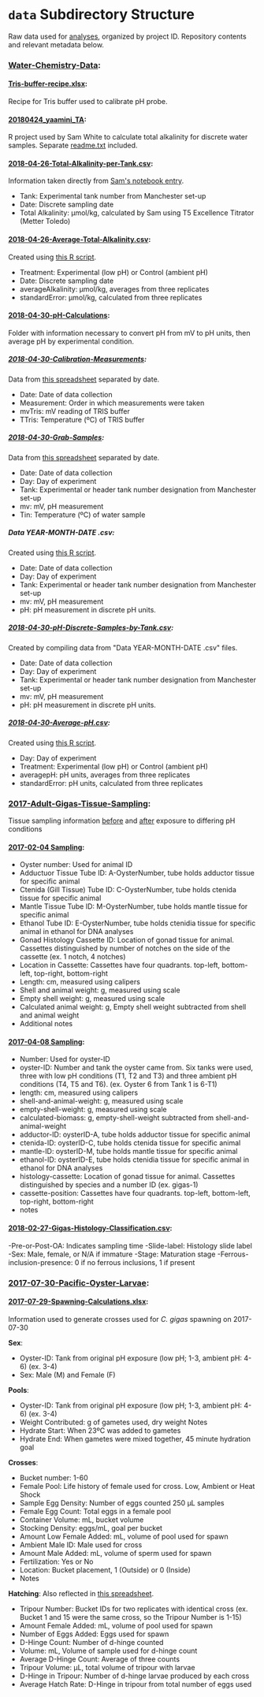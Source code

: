 # `data` Subdirectory Structure

Raw data used for [analyses](https://github.com/RobertsLab/project-oyster-oa/tree/master/analyses), organized by project ID. Repository contents and relevant metadata below.

### **[Water-Chemistry-Data](https://github.com/RobertsLab/paper-gigas-early-gametogenic-exposure/tree/master/data/Water-Chemistry-Data)**: 

#### **[Tris-buffer-recipe.xlsx](https://github.com/RobertsLab/paper-gigas-early-gametogenic-exposure/blob/master/data/Water-Chemistry-Data/Tris-buffer-recipe.xlsx)**:
Recipe for Tris buffer used to calibrate pH probe.

#### **[20180424_yaamini_TA](https://github.com/RobertsLab/paper-gigas-early-gametogenic-exposure/tree/master/data/Water-Chemistry-Data/20180424_yaamini_TA)**:

R project used by Sam White to calculate total alkalinity for discrete water samples. Separate [readme.txt](https://github.com/RobertsLab/paper-gigas-early-gametogenic-exposure/blob/master/data/Water-Chemistry-Data/20180424_yaamini_TA/readme.txt) included.

#### **[2018-04-26-Total-Alkalinity-per-Tank.csv](https://github.com/RobertsLab/project-oyster-oa/blob/master/data/Manchester/Water-Chemistry-Data/2018-04-26-Total-Alkalinity-per-Tank.csv)**:
Information taken directly from [Sam's notebook entry](http://onsnetwork.org/kubu4/2018/04/24/total-alkalinity-calculations-yaaminis-ocean-chemistry-samples/).

- Tank: Experimental tank number from Manchester set-up
- Date: Discrete sampling date
- Total Alkalinity: µmol/kg, calculated by Sam using T5 Excellence Titrator (Metter Toledo)

#### **[2018-04-26-Average-Total-Alkalinity.csv](https://github.com/RobertsLab/project-oyster-oa/blob/master/data/Manchester/Water-Chemistry-Data/2018-04-26-Average-Total-Alkalinity.csv)**:
Created using [this R script](https://github.com/RobertsLab/paper-gigas-early-gametogenic-exposure/blob/master/data/Water-Chemistry-Data/2018-04-26-Total-Alkalinity-Average-Calculations.R).

- Treatment: Experimental (low pH) or Control (ambient pH)
- Date: Discrete sampling date
- averageAlkalinity: µmol/kg, averages from three replicates
- standardError: µmol/kg, calculated from three replicates

#### **[2018-04-30-pH-Calculations](https://github.com/RobertsLab/paper-gigas-early-gametogenic-exposure/tree/master/data/Water-Chemistry-Data/2018-04-30-pH-Calculations)**:
Folder with information necessary to convert pH from mV to pH units, then average pH by experimental condition.

##### **[2018-04-30-Calibration-Measurements](https://github.com/RobertsLab/paper-gigas-early-gametogenic-exposure/tree/master/data/Water-Chemistry-Data/2018-04-30-pH-Calculations/2018-04-30-Calibration-Measurements)**:
Data from [this spreadsheet](https://github.com/RobertsLab/paper-gigas-early-gametogenic-exposure/blob/master/data/Water-Chemistry-Data/2018-04-30-pH-Calculations/2018-04-30-Manchester-Water-Chemistry-Data.xlsx) separated by date.

- Date: Date of data collection
- Measurement: Order in which measurements were taken
- mvTris: mV reading of TRIS buffer
- TTris: Temperature (ºC) of TRIS buffer

##### **[2018-04-30-Grab-Samples](https://github.com/RobertsLab/paper-gigas-early-gametogenic-exposure/tree/master/data/Water-Chemistry-Data/2018-04-30-pH-Calculations/2018-04-30-Grab-Samples)**:
Data from [this spreadsheet](https://github.com/RobertsLab/paper-gigas-early-gametogenic-exposure/blob/master/data/Water-Chemistry-Data/2018-04-30-pH-Calculations/2018-04-30-Manchester-Water-Chemistry-Data.xlsx) separated by date.

- Date: Date of data collection
- Day: Day of experiment
- Tank: Experimental or header tank number designation from Manchester set-up
- mv: mV, pH measurement
- Tin: Temperature (ºC) of water sample

##### **Data YEAR-MONTH-DATE .csv**:
Created using [this R script](https://github.com/RobertsLab/paper-gigas-early-gametogenic-exposure/blob/master/data/Water-Chemistry-Data/2018-04-30-pH-Calculations/2018-04-30-pH-Data-mV-Conversion.R).

- Date: Date of data collection
- Day: Day of experiment
- Tank: Experimental or header tank number designation from Manchester set-up
- mv: mV, pH measurement
- pH: pH measurement in discrete pH units.

##### **[2018-04-30-pH-Discrete-Samples-by-Tank.csv](https://github.com/RobertsLab/paper-gigas-early-gametogenic-exposure/blob/master/data/Water-Chemistry-Data/2018-04-30-pH-Calculations/2018-04-30-pH-Discrete-Samples-by-Tank.csv)**:
Created by compiling data from "Data YEAR-MONTH-DATE .csv" files.

- Date: Date of data collection
- Day: Day of experiment
- Tank: Experimental or header tank number designation from Manchester set-up
- mv: mV, pH measurement
- pH: pH measurement in discrete pH units.

##### **[2018-04-30-Average-pH.csv](https://github.com/RobertsLab/paper-gigas-early-gametogenic-exposure/blob/master/data/Water-Chemistry-Data/2018-04-30-pH-Calculations/2018-04-30-Average-pH.csv)**:
Created using [this R script](https://github.com/RobertsLab/paper-gigas-early-gametogenic-exposure/blob/master/data/Water-Chemistry-Data/2018-04-30-pH-Calculations/2018-04-30-pH-Average-Calculations.R).

- Day: Day of experiment
- Treatment: Experimental (low pH) or Control (ambient pH)
- averagepH: pH units, averages from three replicates
- standardError: pH units, calculated from three replicates

### **[2017-Adult-Gigas-Tissue-Sampling](https://github.com/RobertsLab/paper-gigas-early-gametogenic-exposure/tree/master/data/2017-Adult-Gigas-Tissue-Sampling)**: 
Tissue sampling information [before](https://github.com/RobertsLab/paper-gigas-early-gametogenic-exposure/tree/master/data/2017-Adult-Gigas-Tissue-Sampling/20170204-GigasTissueSamplingInformation.csv) and [after](https://github.com/RobertsLab/paper-gigas-early-gametogenic-exposure/tree/master/data/2017-Adult-Gigas-Tissue-Sampling/20170408-GigasTissueSamplingInformation.xlsx) exposure to differing pH conditions

#### **[2017-02-04 Sampling](https://github.com/RobertsLab/paper-gigas-early-gametogenic-exposure/blob/master/data/2017-Adult-Gigas-Tissue-Sampling/20170204-GigasTissueSamplingInformation.csv)**:

- Oyster number: Used for animal ID
- Adductuor Tissue Tube ID: A-OysterNumber, tube holds adductor tissue for specific animal
- Ctenida (Gill Tissue) Tube ID: C-OysterNumber, tube holds ctenida tissue for specific animal
- Mantle Tissue Tube ID: M-OysterNumber, tube holds mantle tissue for specific animal
- Ethanol Tube ID: E-OysterNumber, tube holds ctenidia tissue for specific animal in ethanol for DNA analyses
- Gonad Histology Cassette ID: Location of gonad tissue for animal. Cassettes distinguished by number of notches on the side of the cassette (ex. 1 notch, 4 notches)
- Location in Cassette: Cassettes have four quadrants. top-left, bottom-left, top-right, bottom-right
- Length: cm, measured using calipers
- Shell and animal weight: g, measured using scale
- Empty shell weight: g, measured using scale
- Calculated animal weight: g, Empty shell weight subtracted from shell and animal weight 
- Additional notes

#### **[2017-04-08 Sampling](https://github.com/RobertsLab/paper-gigas-early-gametogenic-exposure/blob/master/data/2017-Adult-Gigas-Tissue-Sampling/20170408-GigasTissueSamplingInformation.xlsx)**:

- Number: Used for oyster-ID
- oyster-ID: Number and tank the oyster came from. Six tanks were used, three with low pH conditions (T1, T2 and T3) and three ambient pH conditions (T4, T5 and T6). (ex. Oyster 6 from Tank 1 is 6-T1)
- length: cm, measured using calipers
- shell-and-animal-weight: g, measured using scale
- empty-shell-weight: g, measured using scale
- calculated-biomass: g, empty-shell-weight subtracted from shell-and-animal-weight 
- adductor-ID: oysterID-A, tube holds adductor tissue for specific animal
- ctenida-ID: oysterID-C, tube holds ctenida tissue for specific animal
- mantle-ID: oysterID-M, tube holds mantle tissue for specific animal
- ethanol-ID: oysterID-E, tube holds ctenidia tissue for specific animal in ethanol for DNA analyses
- histology-cassette: Location of gonad tissue for animal. Cassettes distinguished by species and a number ID (ex. gigas-1)
- cassette-position: Cassettes have four quadrants. top-left, bottom-left, top-right, bottom-right
- notes

#### **[2018-02-27-Gigas-Histology-Classification.csv](https://github.com/RobertsLab/paper-gigas-early-gametogenic-exposure/blob/master/data/2017-Adult-Gigas-Tissue-Sampling/2018-02-27-Gigas-Histology-Classification.csv)**:

-Pre-or-Post-OA: Indicates sampling time
-Slide-label: Histology slide label
-Sex: Male, female, or N/A if immature
-Stage: Maturation stage
-Ferrous-inclusion-presence: 0 if no ferrous inclusions, 1 if present


### **[2017-07-30-Pacific-Oyster-Larvae](https://github.com/RobertsLab/project-oyster-oa/tree/master/data/Manchester/2017-07-30-Pacific-Oyster-Larvae)**: 

#### **[2017-07-29-Spawning-Calculations.xlsx](https://github.com/RobertsLab/project-oyster-oa/blob/master/data/Manchester/2017-07-30-Pacific-Oyster-Larvae/2017-08-17-Live-Larvae-Counts.jpg)**: 
Information used to generate crosses used for *C. gigas* spawning on 2017-07-30

**Sex**:

- Oyster-ID: Tank from original pH exposure (low pH; 1-3, ambient pH: 4-6) (ex. 3-4)
- Sex: Male (M) and Female (F)

**Pools**:

- Oyster-ID: Tank from original pH exposure (low pH; 1-3, ambient pH: 4-6) (ex. 3-4)
- Weight Contributed: g of gametes used, dry weight
Notes
- Hydrate Start: When 23ºC was added to gametes
- Hydrate End: When gametes were mixed together, 45 minute hydration goal

**Crosses**:

- Bucket number: 1-60
- Female Pool: Life history of female used for cross. Low, Ambient or Heat Shock
- Sample Egg Density: Number of eggs counted 250 µL samples
- Female Egg Count: Total eggs in a female pool
- Container Volume: mL, bucket volume
- Stocking Density: eggs/mL, goal per bucket
- Amount Low Female Added: mL, volume of pool used for spawn
- Ambient Male ID: Male used for cross
- Amount Male Added: mL, volume of sperm used for spawn
- Fertilization: Yes or No
- Location: Bucket placement, 1 (Outside) or 0 (Inside)
- Notes

**Hatching**:
Also reflected in [this spreadsheet](https://github.com/RobertsLab/paper-gigas-early-gametogenic-exposure/blob/master/data/2017-07-30-Pacific-Oyster-Larvae/2018-02-14-Hatch-Rate-Data.csv).

- Tripour Number: Bucket IDs for two replicates with identical cross (ex. Bucket 1 and 15 were the same cross, so the Tripour Number is 1-15)
- Amount Female Added: mL, volume of pool used for spawn
- Number of Eggs Added: Eggs used for spawn
- D-Hinge Count: Number of d-hinge counted
- Volume: mL, Volume of sample used for d-hinge count
- Average D-Hinge Count: Average of three counts
- Tripour Volume: µL, total volume of tripour with larvae
- D-Hinge in Tripour: Number of d-hinge larvae produced by each cross
- Average Hatch Rate: D-Hinge in tripour from total number of eggs used
